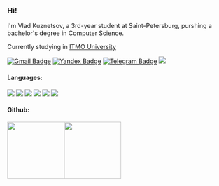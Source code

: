 ### Hi!

I'm Vlad Kuznetsov, a 3rd-year student at Saint-Petersburg, purshing a bachelor's degree in Computer Science.

Currently studying in [ITMO University](https://en.itmo.ru/)

[![Gmail Badge](https://img.shields.io/badge/-Gmail-c14438?style=plastic&logo=Gmail&logoColor=white&link=mailto:vladrus113@gmail.com)](mailto:vladrus113@gmail.com)
[![Yandex Badge](https://img.shields.io/badge/-YandexMail-c14438?style=plastic&logo=Yandex&logoColor=white&link=mailto:vladrus13rus@yandex.ru)](mailto:vladrus13rus@yandex.ru)
[![Telegram Badge](https://badges.aleen42.com/src/telegram.svg)](https://t.me/vladrus13)
<img src="https://img.shields.io/github/followers/vladrus13?style=social"/>

#### Languages:

<img src="https://img.shields.io/badge/-Java-fff?&logo=Java&logoColor=red"/>   <img src="https://img.shields.io/badge/-C++-fff?&logo=c%2B%2B&logoColor=007396"/>  <img src="https://img.shields.io/badge/-Haskell-fff?&logo=Haskell&logoColor=red"/>   <img src="https://img.shields.io/badge/-Python-fff?&logo=Python&logoColor=blue"/>   <img src="https://img.shields.io/badge/-JavaScript-fff?&logo=JavaScript&logoColor=yellow"/>   <img src="https://img.shields.io/badge/-Clojure-fff?&logo=Clojure&logoColor=black"/>

#### Github:

<img height="130px" src="https://github-readme-stats.vercel.app/api?username=vladrus13&hide_title=true&hide_border=true&show_icons=true&include_all_commits=true&count_private=true&line_height=21&text_color=000&icon_color=000&theme=gray"/><img height="130px" src="https://github-readme-stats.vercel.app/api/top-langs/?username=vladrus13&hide=html&hide_title=true&hide_border=true&layout=compact&langs_count=7&exclude_repo=comp426&text_color=000&icon_color=ffftheme=graywhite"/>

<!--
**vladrus13/vladrus13** is a ✨ _special_ ✨ repository because its `README.md` (this file) appears on your GitHub profile.

Here are some ideas to get you started:

- 🔭 I’m currently working on ...
- 🌱 I’m currently learning ...
- 👯 I’m looking to collaborate on ...
- 🤔 I’m looking for help with ...
- 💬 Ask me about ...
- 📫 How to reach me: ...
- 😄 Pronouns: ...
- ⚡ Fun fact: ...
-->
